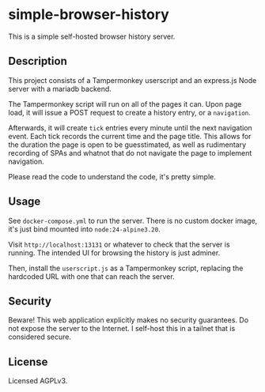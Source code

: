 # simple-browser-history
This is a simple self-hosted browser history server.

## Description

This project consists of a Tampermonkey userscript and an express.js Node server with a mariadb backend.

The Tampermonkey script will run on all of the pages it can. Upon page load, it will issue a POST request to create a history entry, or a `navigation`.

Afterwards, it will create `tick` entries every minute until the next navigation event. Each tick records the current time and the page title. This allows for the duration the page is open to be guesstimated, as well as rudimentary recording of SPAs and whatnot that do not navigate the page to implement navigation.

Please read the code to understand the code, it's pretty simple.

## Usage

See `docker-compose.yml` to run the server. There is no custom docker image, it's just bind mounted into `node:24-alpine3.20`.

Visit `http://localhost:13131` or whatever to check that the server is running. The intended UI for browsing the history is just adminer.

Then, install the `userscript.js` as a Tampermonkey script, replacing the hardcoded URL with one that can reach the server.

## Security

Beware! This web application explicitly makes no security guarantees. Do not expose the server to the Internet. I self-host this in a tailnet that is considered secure.

## License

Licensed AGPLv3.
